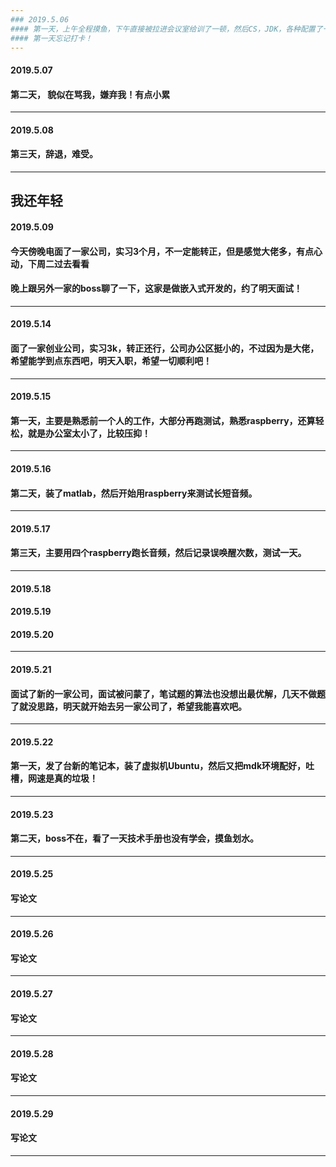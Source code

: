 ```yaml
---
### 2019.5.06
#### 第一天，上午全程摸鱼，下午直接被拉进会议室给训了一顿，然后CS，JDK，各种配置了一下午，第一天没完成需求！晚上到点又不敢下班，呆到7.30扛不住饿，走了，明天早点来吧。
#### 第一天忘记打卡！
---
```

#### 2019.5.07
#### 第二天， 貌似在骂我，嫌弃我！有点小累
---
#### 2019.5.08
#### 第三天，辞退，难受。
---
我还年轻
---
#### 2019.5.09
#### 今天傍晚电面了一家公司，实习3个月，不一定能转正，但是感觉大佬多，有点心动，下周二过去看看
#### 晚上跟另外一家的boss聊了一下，这家是做嵌入式开发的，约了明天面试！
---
#### 2019.5.14
#### 面了一家创业公司，实习3k，转正还行，公司办公区挺小的，不过因为是大佬，希望能学到点东西吧，明天入职，希望一切顺利吧！
---
#### 2019.5.15 
#### 第一天，主要是熟悉前一个人的工作，大部分再跑测试，熟悉raspberry，还算轻松，就是办公室太小了，比较压抑！
---
#### 2019.5.16
#### 第二天，装了matlab，然后开始用raspberry来测试长短音频。
---
#### 2019.5.17
#### 第三天，主要用四个raspberry跑长音频，然后记录误唤醒次数，测试一天。
---
#### 2019.5.18
#### 2019.5.19
#### 2019.5.20
---
#### 2019.5.21
#### 面试了新的一家公司，面试被问蒙了，笔试题的算法也没想出最优解，几天不做题了就没思路，明天就开始去另一家公司了，希望我能喜欢吧。
---
#### 2019.5.22
#### 第一天，发了台新的笔记本，装了虚拟机Ubuntu，然后又把mdk环境配好，吐槽，网速是真的垃圾！
---
#### 2019.5.23
#### 第二天，boss不在，看了一天技术手册也没有学会，摸鱼划水。
---
#### 2019.5.25
#### 写论文
---
#### 2019.5.26
#### 写论文
---
#### 2019.5.27
#### 写论文
---
#### 2019.5.28
#### 写论文
---
#### 2019.5.29
#### 写论文
---
